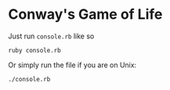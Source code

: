 Conway's Game of Life
===================


Just run `console.rb` like so

    ruby console.rb

Or simply run the file if you are on Unix:

    ./console.rb

